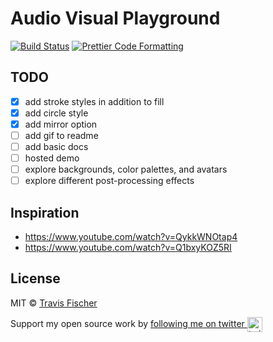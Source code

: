 # Audio Visual Playground

[![Build Status](https://github.com/transitive-bullshit/avp/actions/workflows/build.yml/badge.svg)](https://github.com/transitive-bullshit/avp/actions/workflows/build.yml) [![Prettier Code Formatting](https://img.shields.io/badge/code_style-prettier-brightgreen.svg)](https://prettier.io)

## TODO

- [x] add stroke styles in addition to fill
- [x] add circle style
- [x] add mirror option
- [ ] add gif to readme
- [ ] add basic docs
- [ ] hosted demo
- [ ] explore backgrounds, color palettes, and avatars
- [ ] explore different post-processing effects

## Inspiration

- https://www.youtube.com/watch?v=QykkWNOtap4
- https://www.youtube.com/watch?v=Q1bxyKOZ5RI

## License

MIT © [Travis Fischer](https://transitivebullsh.it)

Support my open source work by <a href="https://twitter.com/transitive_bs">following me on twitter <img src="https://storage.googleapis.com/saasify-assets/twitter-logo.svg" alt="twitter" height="24px" align="center"></a>
